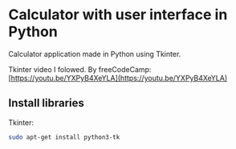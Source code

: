 # Calculator with user interface in Python
Calculator application made in Python using Tkinter.

Tkinter video I folowed. By freeCodeCamp: [https://youtu.be/YXPyB4XeYLA](https://youtu.be/YXPyB4XeYLA)
## Install libraries
Tkinter:
```bash
sudo apt-get install python3-tk
```